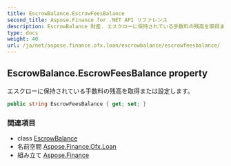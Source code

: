 ```yaml
---
title: EscrowBalance.EscrowFeesBalance
second_title: Aspose.Finance for .NET API リファレンス
description: EscrowBalance 財産. エスクローに保持されている手数料の残高を取得または設定します
type: docs
weight: 40
url: /ja/net/aspose.finance.ofx.loan/escrowbalance/escrowfeesbalance/
---
```

## EscrowBalance.EscrowFeesBalance property

エスクローに保持されている手数料の残高を取得または設定します。

```csharp
public string EscrowFeesBalance { get; set; }
```

### 関連項目

* class [EscrowBalance](../)
* 名前空間 [Aspose.Finance.Ofx.Loan](../../escrowbalance/)
* 組み立て [Aspose.Finance](../../../)


